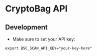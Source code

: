 # CryptoBag API
## Development
* Make sure to set your API key:
```
export BSC_SCAN_API_KEY="your-key-here"
```
